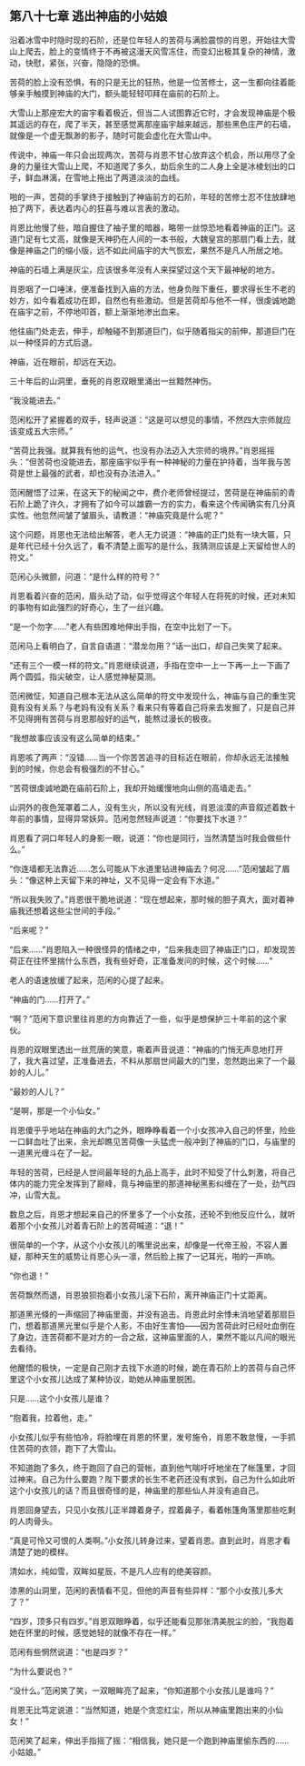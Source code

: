 ## 第八十七章 **逃出神庙的小姑娘**

沿着冰雪中时隐时现的石阶，还是位年轻人的苦荷与满脸震惊的肖恩，开始往大雪山上爬去，脸上的变情终于不再被这漫天风雪冻住，而变幻出极其复杂的神情，激动，快慰，紧张，兴奋，隐隐的恐惧。

苦荷的脸上没有恐惧，有的只是无比的狂热，他是一位苦修士，这一生都向往着能够亲手触摸到神庙的大门，额头能轻轻叩拜在庙前的石阶上。

大雪山上那座宏大的宙宇看着极近，但当二人试图靠近它时，才会发现神庙是个极其遥远的存在，爬了半天，甚至感觉离那座庙宇越来越远，那些黑色庄严的石墙，就像是一个虚无飘渺的影子，随时可能会虚化在大雪山中。

传说中，神庙一年只会出现两次，苦荷与肖恩不甘心放弃这个机会，所以用尽了全身的力量往大雪山上爬，不知道爬了多久，劫后余生的二人身上全是冰棱划出的口子，鲜血淋漓，在雪地上拖出了两道淡淡的血线。

啪的一声，苦荷的手掌终于接触到了神庙前方的石阶，年轻的苦修士忍不住放肆地拍了两下，表达着内心的狂喜与难以言表的激动。

肖恩比他慢了些，暗自握住了袖子里的暗器，略带一丝惊恐地看着神庙的正门。这道门足有七丈高，就像是天神扔在人间的一本书般，大魏皇宫的那扇门看上去，就像是神庙之门的缩小版，远不如此间庙宇的大气恢宏，果然不是凡人所居之地。

神庙的石墙上满是灰尘，应该很多年没有人来探望过这个天下最神秘的地方。

肖恩咽了一口唾沫，便准备找到入庙的方法，他身负陛下重任，要求得长生不老的妙方，如今看着成功在即，自然也有些激动。但是苦荷却与他不一样，很虔诚地跪在庙宇之前，不停地叩首，额上渐渐地渗出血来。

他往庙门处走去，伸手，却触碰不到那道巨门，似乎随着指尖的前伸，那道巨门在以一种怪异的方式后退。

神庙，近在眼前，却远在天边。

三十年后的山洞里，垂死的肖恩双眼里涌出一丝黯然神伤。

“我没能进去。”

范闲松开了紧握着的双手，轻声说道：“这是可以想见的事情，不然四大宗师就应该变成五大宗师。”

“苦荷比我强。就算我有他的运气，也没有办法迈入大宗师的境界。”肖恩摇摇头：“但苦荷也没能进去，那座庙宇似乎有一种神秘的力量在护持着，当年我与苦荷是世上最强的武者，却也没有办法进入。”

范闲醒悟了过来，在这天下的秘闻之中，费介老师曾经提过，苦荷是在神庙前的青石阶上跪了许久，才拥有了如今可以雄霸一方的实力，看来这个传闻确实有几分真实性。他忽然间皱了皱眉头，请教道：“神庙究竟是什么呢？”

这个问题，肖恩也无法给出解答，老人无力说道：“神庙的正门处有一块大匾，只是年代已经十分久远了，看不清楚上面写的是什么，我猜测应该是上天留给世人的符文。”

范闲心头微颤，问道：“是什么样的符号？”

肖恩看着兴奋的范闲，眉头动了动，似乎觉得这个年轻人在将死的时候，还对未知的事物有如此强烈的好奇心，生了一丝兴趣。

“是一个勿字……”老人有些困难地伸出手指，在空中比划了一下。

范闲马上看明白了，自言自语道：“潜龙勿用？”话一出口，却自己失笑了起来。

“还有三个一模一样的符文。”肖恩继续说道，手指在空中一上一下再一上一下画了两个圆弧，指尖破空，让人感觉神秘莫测。

范闲微怔，知道自己根本无法从这么简单的符文中发现什么，神庙与自己的重生究竟有没有关系？与老妈有没有关系？看来只有等着自己将来去发掘了，只是自己并不见得拥有苦荷与肖恩那般好的运气，能熬过漫长的极夜。

“我想故事应该没有这么简单的结束。”

肖恩咳了两声：“没错……当一个你苦苦追寻的目标近在眼前，你却永远无法接触到的时候，你总会有极强烈的不甘心。”

“苦荷很虔诚地跪在庙前石阶上，我却开始缓慢地向山侧的高墙走去。”

山洞外的夜色笼罩着二人，没有生火，所以没有光线，肖恩淡漠的声音叙述着数十年前的事情，显得异常妖异。范闲忽然轻声说道：“你要找下水道？”

肖恩看了洞口年轻人的身影一眼，说道：“你也是同行，当然清楚当时我会做些什么。”

“你连墙都无法靠近……怎么可能从下水道里钻进神庙去？何况……”范闲皱起了眉头：“像这种上天留下来的神址，又不见得一定会有下水道。”

“所以我失败了。”肖恩很干脆地说道：“现在想起来，那时候的胆子真大，面对着神庙我还想着这些尘世间的手段。”

“后来呢？”

“后来……”肖恩陷入一种很怪异的情绪之中，“后来我走回了神庙正门口，却发现苦荷正在往怀里揣什么东西，我有些好奇，正准备发问的时候，这个时候……”

老人的语速放缓了起来，范闲的心提了起来。

“神庙的门……打开了。”

“啊？”范闲下意识里往肖恩的方向靠近了一些，似乎是想保护三十年前的这个家伙。

肖恩的双眼里透出一丝荒唐的笑意，嘶着声音说道：“神庙的门悄无声息地打开了，我大喜过望，正准备进去，不料从那扇世间最大的门里，忽然跑出来了一个最妙的人儿。”

“最妙的人儿？”

“是啊，那是一个小仙女。”

肖恩傻乎乎地站在神庙的大门之外，眼睁睁看着一个小女孩冲入自己的怀里，险些一口鲜血吐了出来，余光却瞧见苦荷像一头猛虎一般冲到了神庙的门口，与庙里的一道黑光缠斗在了一起。

年轻的苦荷，已经是人世间最年轻的九品上高手，此时不知受了什么刺激，将自己体内的能力完全发挥到了巅峰，竟与神庙里的那道神秘黑影纠缠在了一处，劲气四冲，山雪大乱。

数息之后，肖恩才想起来自己的怀里多了一个小女孩，还轮不到他反应什么，就听着那个小女孩儿对着青石阶上的苦荷喊道：“退！”

很简单的一个字，从这个小女孩儿的嘴里说出来，却像是一代帝王般，不容人置疑，那种天生的威势让肖恩心头一凛，然后脸上挨了一记耳光，啪的一声响。

“你也退！”

苦荷飘然而退，肖恩狼狈抱着小女孩儿滚下石阶，离开神庙正门十丈距离。

那道黑光倏的一声缩回了神庙里面，并没有追击。肖恩此时余悸未消地望着那扇巨门，想着那道黑光里似乎是个人影，不由好生害怕——因为苦荷此时已经吐血倒在了身边，连苦荷都不是对方的一合之敌，这神庙里面的人，果然不能以凡间的眼光去看待。

他醒悟的极快，一定是自己刚才去找下水道的时候，跪在青石阶上的苦荷与自己怀里这个小女孩儿达成了某种协议，助她从神庙里脱困。

只是……这个小女孩儿是谁？

“抱着我，拉着他，走。”

小女孩儿似乎有些怕冷，将脸埋在肖恩的怀里，发号施令，肖恩不敢怠慢，一手抓住苦荷的衣领，跑下了大雪山。

不知道跑了多久，终于跑回了自己的营帐，直到他气喘吁吁地坐在了帐篷里，才回过神来。自己为什么要跑？陛下要求的长生不老药还没有求到，自己为什么如此听这个小女孩儿的话？而且很奇怪的是，神庙里的那些仙人并没有追自己。

肖恩回身望去，只见小女孩儿正半蹲着身子，捏着鼻子，看着帐篷角落里那些吃剩的人肉骨头。

“真是可怜又可恨的人类啊。”小女孩儿转身过来，望着肖恩。直到此时，肖恩才看清楚了她的模样。

清如水，纯如雪，双眸如星辰，不是凡人应有的绝美容颜。

漆黑的山洞里，范闲的表情看不见，但他的声音有些异样：“那个小女孩儿多大了？”

“四岁，顶多只有四岁。”肖恩双眼睁着，似乎还能看见那张清美脱尘的脸，“我抱着她在怀里的时候，感觉她轻的就像不存在一样。”

范闲有些惘然说道：“也是四岁？”

“为什么要说也？”

“没什么。”范闲笑了笑，一双眼眸亮了起来，“你知道那个小女孩儿是谁吗？”

肖恩无比笃定说道：“当然知道，她是个贪恋红尘，所以从神庙里跑出来的小仙女！”

范闲笑了起来，伸出手指摇了摇：“相信我，她只是一个跑到神庙里偷东西的……小姑娘。”

